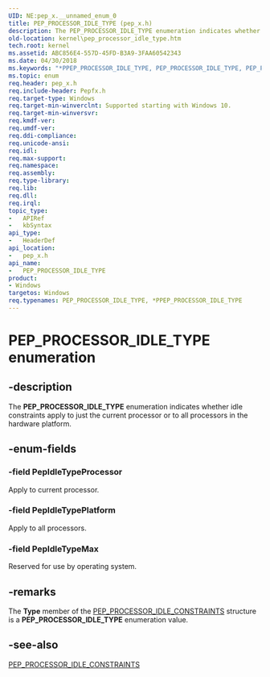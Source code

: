 ```yaml
---
UID: NE:pep_x.__unnamed_enum_0
title: PEP_PROCESSOR_IDLE_TYPE (pep_x.h)
description: The PEP_PROCESSOR_IDLE_TYPE enumeration indicates whether idle constraints apply to just the current processor or to all processors in the hardware platform.
old-location: kernel\pep_processor_idle_type.htm
tech.root: kernel
ms.assetid: ABC856E4-557D-45FD-B3A9-3FAA60542343
ms.date: 04/30/2018
ms.keywords: "*PPEP_PROCESSOR_IDLE_TYPE, PEP_PROCESSOR_IDLE_TYPE, PEP_PROCESSOR_IDLE_TYPE enumeration [Kernel-Mode Driver Architecture], PepIdleTypeMax, PepIdleTypePlatform, PepIdleTypeProcessor, kernel.pep_processor_idle_type, pep_x/PEP_PROCESSOR_IDLE_TYPE, pep_x/PepIdleTypeMax, pep_x/PepIdleTypePlatform, pep_x/PepIdleTypeProcessor"
ms.topic: enum
req.header: pep_x.h
req.include-header: Pepfx.h
req.target-type: Windows
req.target-min-winverclnt: Supported starting with Windows 10.
req.target-min-winversvr: 
req.kmdf-ver: 
req.umdf-ver: 
req.ddi-compliance: 
req.unicode-ansi: 
req.idl: 
req.max-support: 
req.namespace: 
req.assembly: 
req.type-library: 
req.lib: 
req.dll: 
req.irql: 
topic_type:
-	APIRef
-	kbSyntax
api_type:
-	HeaderDef
api_location:
-	pep_x.h
api_name:
-	PEP_PROCESSOR_IDLE_TYPE
product:
- Windows
targetos: Windows
req.typenames: PEP_PROCESSOR_IDLE_TYPE, *PPEP_PROCESSOR_IDLE_TYPE
---
```


# PEP_PROCESSOR_IDLE_TYPE enumeration


## -description


The <b>PEP_PROCESSOR_IDLE_TYPE</b> enumeration indicates whether idle constraints apply to just the current processor or to all processors in the hardware platform.


## -enum-fields




### -field PepIdleTypeProcessor

Apply to current processor.


### -field PepIdleTypePlatform

Apply to all processors.


### -field PepIdleTypeMax

Reserved for use by operating system.


## -remarks



The <b>Type</b> member of the <a href="https://msdn.microsoft.com/library/windows/hardware/mt629124">PEP_PROCESSOR_IDLE_CONSTRAINTS</a> structure is a <b>PEP_PROCESSOR_IDLE_TYPE</b> enumeration value.




## -see-also




<a href="https://msdn.microsoft.com/library/windows/hardware/mt629124">PEP_PROCESSOR_IDLE_CONSTRAINTS</a>
 

 


